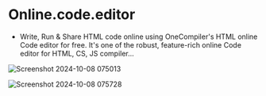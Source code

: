 # Online.code.editor


- Write, Run & Share HTML code online using OneCompiler's HTML online Code editor for free. It's one of the robust, feature-rich online Code editor for HTML, CS, JS compiler...

![Screenshot 2024-10-08 075013](https://github.com/user-attachments/assets/2b523f2a-3240-4032-9b5d-d595e06f35ca)




![Screenshot 2024-10-08 075728](https://github.com/user-attachments/assets/2c3b9f8b-2091-4c2b-8267-865c2fef49b0)
